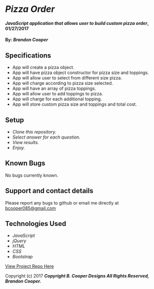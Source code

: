 # _Pizza Order_

#### _JavaScript application that allows user to build custom pizza order_, 01/27/2017

#### By: _Brandon Cooper_

## Specifications
* App will create a pizza object.
* App will have pizza object constructor for pizza size and toppings.
* App will allow user to select from different size pizza.
* App will charge according to pizza size selected.
* App will have an array of pizza toppings.
* App will allow user to add toppings to pizza.
* App will charge for each additional topping.
* App will store custom pizza size and toppings and total cost.

## Setup

* _Clone this repository._
* _Select answer for each question._
* _View results._
* _Enjoy._

## Known Bugs

No bugs currently known.

## Support and contact details

Please report any bugs to github or email me directly at bcooper085@gmail.com

## Technologies Used

* _JavaScript_
* _jQuery_
* _HTML_
* _CSS_
* _Bootstrap_

[View Project Repo Here](https://github.com/bcooper085/pizza-order.git)

Copyright (c) 2017 **_Copyright B. Cooper Designs All Rights Reserved, Brandon Cooper._**
